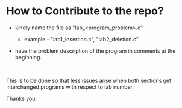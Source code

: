 # How to Contribute to the repo?
- kindly name the file as "lab<number>_<program_problem>.c"
	- example - "lab1_insertion.c", "lab2_deletion.c"

- have the problem description of the program in comments at the beginning.

<br>

This is to be done so that less issues arise when both sections get interchanged programs with respect to lab number.

Thanks you.
